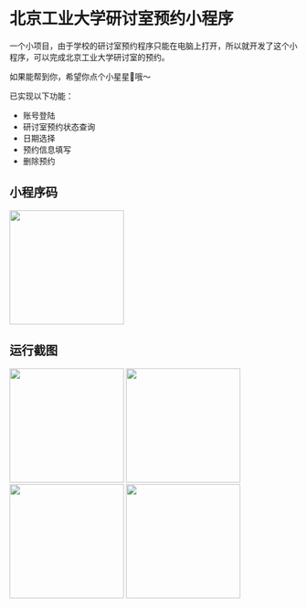 # 北京工业大学研讨室预约小程序

一个小项目，由于学校的研讨室预约程序只能在电脑上打开，所以就开发了这个小程序，可以完成北京工业大学研讨室的预约。


如果能帮到你，希望你点个小星星🌟哦～

已实现以下功能：

- 账号登陆
- 研讨室预约状态查询
- 日期选择
-  预约信息填写
-  删除预约

## 小程序码

<img src="https://photos-picgo.oss-cn-beijing.aliyuncs.com/img/gh_ed724a296d0c_258 (1).jpg" width="200" />

## 运行截图
<p float="left">
  <img src="https://photos-picgo.oss-cn-beijing.aliyuncs.com/img/WechatIMG853.jpeg" width="200"/>
  <img src="https://photos-picgo.oss-cn-beijing.aliyuncs.com/img/WechatIMG850.jpeg" width="200"/>
  <img src="https://photos-picgo.oss-cn-beijing.aliyuncs.com/img/WechatIMG851.jpeg" width="200"/>
  <img src="https://photos-picgo.oss-cn-beijing.aliyuncs.com/img/WechatIMG852.jpeg" width="200"/> 
</p>
